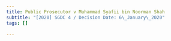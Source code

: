 ```yaml
---
title: Public Prosecutor v Muhammad Syafii bin Noorman Shah
subtitle: "[2020] SGDC 4 / Decision Date: 6\_January\_2020"
tags: []

---
```

